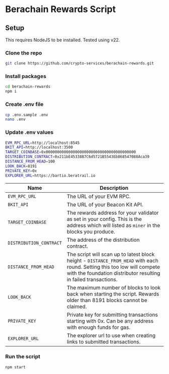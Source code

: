 # Berachain Rewards Script

## Setup

This requires NodeJS to be installed. Tested using v22.

### Clone the repo

```sh
git clone https://github.com/crypto-services/berachain-rewards.git
```

### Install packages

```sh
cd berachain-rewards
npm i
```

### Create .env file

```sh
cp .env.sample .env
nano .env
```

### Update .env values

```sh
EVM_RPC_URL=http://localhost:8545
BKIT_API=http://localhost:3500
TARGET_COINBASE=0x0000000000000000000000000000000000000000
DISTRIBUTION_CONTRACT=0x211bE45338B7C6d5721B5543Eb868547088Aca39
DISTANCE_FROM_HEAD=100
LOOK_BACK=8191
PRIVATE_KEY=0x
EXPLORER_URL=https://bartio.beratrail.io
```

| **Name**                | **Description**                                                                                                                                                                            |
| ----------------------- | ------------------------------------------------------------------------------------------------------------------------------------------------------------------------------------------ |
| `EVM_RPC_URL`           | The URL of your EVM RPC.                                                                                                                                                                   |
| `BKIT_API`              | The URL of your Beacon Kit API.                                                                                                                                                            |
| `TARGET_COINBASE`       | The rewards address for your validator as set in your config. This is the address which will listed as `miner` in the blocks you produce.                                                  |
| `DISTRIBUTION_CONTRACT` | The address of the distribution contract.                                                                                                                                                  |
| `DISTANCE_FROM_HEAD`    | The script will scan up to latest block height - `DISTANCE_FROM_HEAD` with each round. Setting this too low will compete with the foundation distributor resulting in failed transactions. |
| `LOOK_BACK`             | The maximum number of blocks to look back when starting the script. Rewards older than 8191 blocks cannot be claimed.                                                                      |
| `PRIVATE_KEY`           | Private key for submitting transactions starting with 0x. Can be any address with enough funds for gas.                                                                                    |
| `EXPLORER_URL`          | The explorer url to use when creating links to submitted transactions.                                                                                                                     |

### Run the script

```sh
npm start
```
